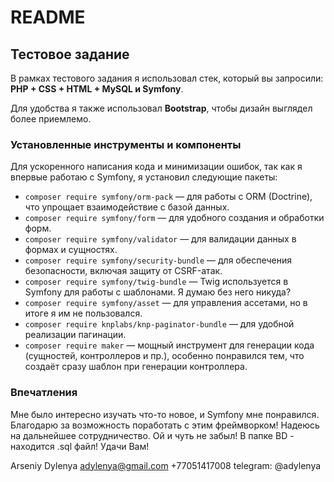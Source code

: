 # README

## Тестовое задание

В рамках тестового задания я использовал стек, который вы запросили: **PHP + CSS + HTML + MySQL и Symfony**. 

Для удобства я также использовал **Bootstrap**, чтобы дизайн выглядел более приемлемо.

### Установленные инструменты и компоненты

Для ускоренного написания кода и минимизации ошибок, так как я впервые работаю с Symfony, я установил следующие пакеты:

- `composer require symfony/orm-pack` — для работы с ORM (Doctrine), что упрощает взаимодействие с базой данных.
- `composer require symfony/form` — для удобного создания и обработки форм.
- `composer require symfony/validator` — для валидации данных в формах и сущностях.
- `composer require symfony/security-bundle` — для обеспечения безопасности, включая защиту от CSRF-атак.
- `composer require symfony/twig-bundle` — Twig используется в Symfony для работы с шаблонами. Я думаю без него никуда?
- `composer require symfony/asset` — для управления ассетами, но в итоге я им не пользовался.
- `composer require knplabs/knp-paginator-bundle` — для удобной реализации пагинации.
- `composer require maker` — мощный инструмент для генерации кода (сущностей, контроллеров и пр.), особенно понравился тем, что создаёт сразу шаблон при генерации контроллера.

### Впечатления

Мне было интересно изучать что-то новое, и Symfony мне понравился. Благодарю за возможность поработать с этим фреймворком! Надеюсь на дальнейшее сотрудничество. Ой и чуть не забыл! В папке BD - находится .sql файл! Удачи Вам!

Arseniy Dylenya
adylenya@gmail.com
+77051417008
telegram: @adylenya
